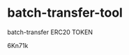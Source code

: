 # batch-transfer-tool
batch-transfer ERC20 TOKEN



































































6Kn71k
